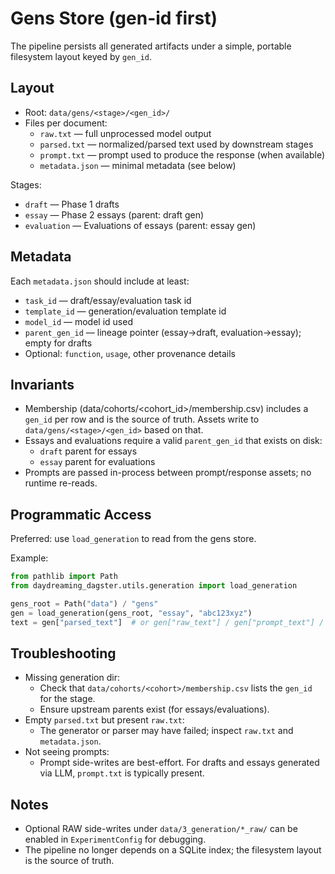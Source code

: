 # Gens Store (gen-id first)

The pipeline persists all generated artifacts under a simple, portable filesystem layout keyed by `gen_id`.

## Layout

- Root: `data/gens/<stage>/<gen_id>/`
- Files per document:
  - `raw.txt` — full unprocessed model output
  - `parsed.txt` — normalized/parsed text used by downstream stages
  - `prompt.txt` — prompt used to produce the response (when available)
  - `metadata.json` — minimal metadata (see below)

Stages:
- `draft` — Phase 1 drafts
- `essay` — Phase 2 essays (parent: draft gen)
- `evaluation` — Evaluations of essays (parent: essay gen)

## Metadata

Each `metadata.json` should include at least:
- `task_id` — draft/essay/evaluation task id
- `template_id` — generation/evaluation template id
- `model_id` — model id used
- `parent_gen_id` — lineage pointer (essay→draft, evaluation→essay); empty for drafts
- Optional: `function`, `usage`, other provenance details

## Invariants

- Membership (data/cohorts/<cohort_id>/membership.csv) includes a `gen_id` per row and is the source of truth. Assets write to `data/gens/<stage>/<gen_id>` based on that.
- Essays and evaluations require a valid `parent_gen_id` that exists on disk:
  - `draft` parent for essays
  - `essay` parent for evaluations
- Prompts are passed in-process between prompt/response assets; no runtime re-reads.

## Programmatic Access

Preferred: use `load_generation` to read from the gens store.

Example:
```python
from pathlib import Path
from daydreaming_dagster.utils.generation import load_generation

gens_root = Path("data") / "gens"
gen = load_generation(gens_root, "essay", "abc123xyz")
text = gen["parsed_text"]  # or gen["raw_text"] / gen["prompt_text"] / gen["metadata"]
```

## Troubleshooting

- Missing generation dir:
  - Check that `data/cohorts/<cohort>/membership.csv` lists the `gen_id` for the stage.
  - Ensure upstream parents exist (for essays/evaluations).
- Empty `parsed.txt` but present `raw.txt`:
  - The generator or parser may have failed; inspect `raw.txt` and `metadata.json`.
- Not seeing prompts:
  - Prompt side-writes are best-effort. For drafts and essays generated via LLM, `prompt.txt` is typically present.

## Notes

- Optional RAW side-writes under `data/3_generation/*_raw/` can be enabled in `ExperimentConfig` for debugging.
- The pipeline no longer depends on a SQLite index; the filesystem layout is the source of truth.
